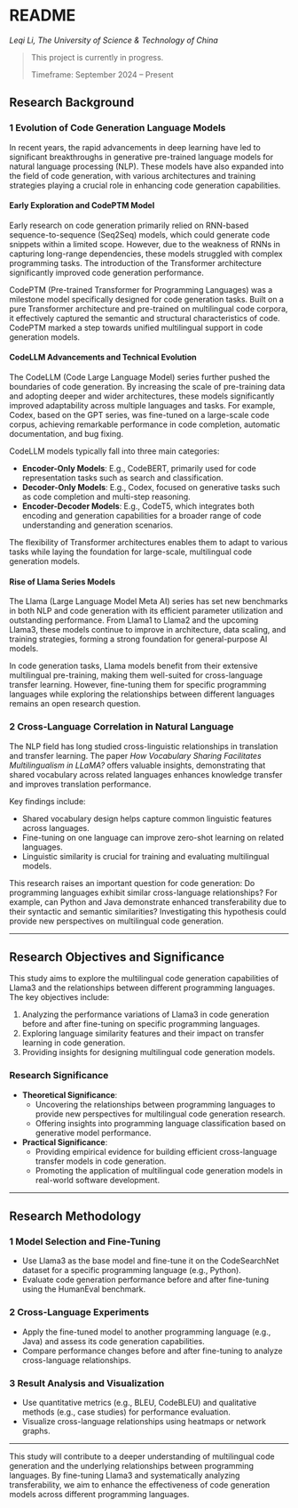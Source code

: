 # README

*Leqi Li, The University of Science & Technology of China*

> This project is currently in progress. 
>
> Timeframe: September 2024 – Present



## Research Background

### 1 Evolution of Code Generation Language Models

In recent years, the rapid advancements in deep learning have led to significant breakthroughs in generative pre-trained language models for natural language processing (NLP). These models have also expanded into the field of code generation, with various architectures and training strategies playing a crucial role in enhancing code generation capabilities.

#### Early Exploration and CodePTM Model

Early research on code generation primarily relied on RNN-based sequence-to-sequence (Seq2Seq) models, which could generate code snippets within a limited scope. However, due to the weakness of RNNs in capturing long-range dependencies, these models struggled with complex programming tasks. The introduction of the Transformer architecture significantly improved code generation performance.

CodePTM (Pre-trained Transformer for Programming Languages) was a milestone model specifically designed for code generation tasks. Built on a pure Transformer architecture and pre-trained on multilingual code corpora, it effectively captured the semantic and structural characteristics of code. CodePTM marked a step towards unified multilingual support in code generation models.

#### CodeLLM Advancements and Technical Evolution

The CodeLLM (Code Large Language Model) series further pushed the boundaries of code generation. By increasing the scale of pre-training data and adopting deeper and wider architectures, these models significantly improved adaptability across multiple languages and tasks. For example, Codex, based on the GPT series, was fine-tuned on a large-scale code corpus, achieving remarkable performance in code completion, automatic documentation, and bug fixing.

CodeLLM models typically fall into three main categories:

- **Encoder-Only Models**: E.g., CodeBERT, primarily used for code representation tasks such as search and classification.
- **Decoder-Only Models**: E.g., Codex, focused on generative tasks such as code completion and multi-step reasoning.
- **Encoder-Decoder Models**: E.g., CodeT5, which integrates both encoding and generation capabilities for a broader range of code understanding and generation scenarios.

The flexibility of Transformer architectures enables them to adapt to various tasks while laying the foundation for large-scale, multilingual code generation models.

#### Rise of Llama Series Models

The Llama (Large Language Model Meta AI) series has set new benchmarks in both NLP and code generation with its efficient parameter utilization and outstanding performance. From Llama1 to Llama2 and the upcoming Llama3, these models continue to improve in architecture, data scaling, and training strategies, forming a strong foundation for general-purpose AI models.

In code generation tasks, Llama models benefit from their extensive multilingual pre-training, making them well-suited for cross-language transfer learning. However, fine-tuning them for specific programming languages while exploring the relationships between different languages remains an open research question.



### 2 Cross-Language Correlation in Natural Language

The NLP field has long studied cross-linguistic relationships in translation and transfer learning. The paper *How Vocabulary Sharing Facilitates Multilingualism in LLaMA?* offers valuable insights, demonstrating that shared vocabulary across related languages enhances knowledge transfer and improves translation performance.

Key findings include:

- Shared vocabulary design helps capture common linguistic features across languages.
- Fine-tuning on one language can improve zero-shot learning on related languages.
- Linguistic similarity is crucial for training and evaluating multilingual models.

This research raises an important question for code generation: Do programming languages exhibit similar cross-language relationships? For example, can Python and Java demonstrate enhanced transferability due to their syntactic and semantic similarities? Investigating this hypothesis could provide new perspectives on multilingual code generation.

------



## Research Objectives and Significance

This study aims to explore the multilingual code generation capabilities of Llama3 and the relationships between different programming languages. The key objectives include:

1. Analyzing the performance variations of Llama3 in code generation before and after fine-tuning on specific programming languages.
2. Exploring language similarity features and their impact on transfer learning in code generation.
3. Providing insights for designing multilingual code generation models.

### Research Significance

- **Theoretical Significance**:
  - Uncovering the relationships between programming languages to provide new perspectives for multilingual code generation research.
  - Offering insights into programming language classification based on generative model performance.
- **Practical Significance**:
  - Providing empirical evidence for building efficient cross-language transfer models in code generation.
  - Promoting the application of multilingual code generation models in real-world software development.

------



## Research Methodology

### 1 Model Selection and Fine-Tuning

- Use Llama3 as the base model and fine-tune it on the CodeSearchNet dataset for a specific programming language (e.g., Python).
- Evaluate code generation performance before and after fine-tuning using the HumanEval benchmark.

### 2 Cross-Language Experiments

- Apply the fine-tuned model to another programming language (e.g., Java) and assess its code generation capabilities.
- Compare performance changes before and after fine-tuning to analyze cross-language relationships.

### 3 Result Analysis and Visualization

- Use quantitative metrics (e.g., BLEU, CodeBLEU) and qualitative methods (e.g., case studies) for performance evaluation.
- Visualize cross-language relationships using heatmaps or network graphs.

------

This study will contribute to a deeper understanding of multilingual code generation and the underlying relationships between programming languages. By fine-tuning Llama3 and systematically analyzing transferability, we aim to enhance the effectiveness of code generation models across different programming languages.